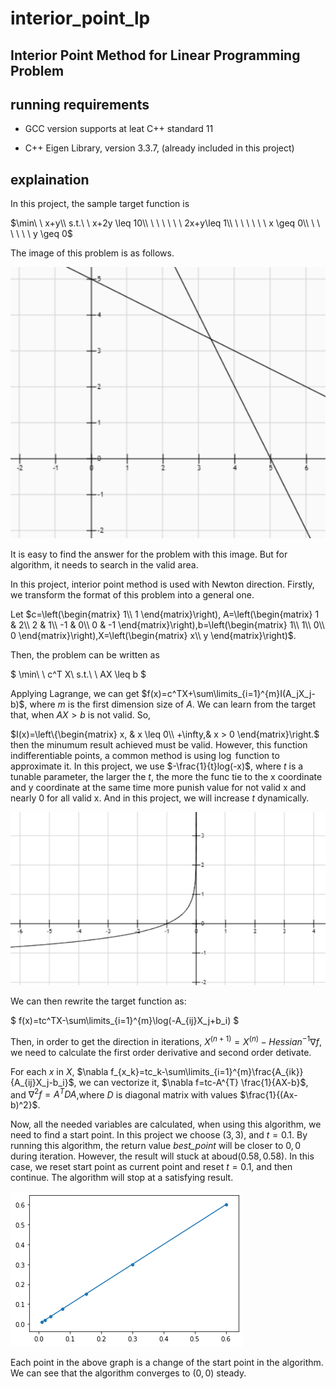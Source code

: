 # interior_point_lp
Interior Point Method for Linear Programming Problem
----


## running requirements

* GCC version supports at leat C++ standard 11

* C++ Eigen Library, version 3.3.7, (already included in this project)

## explaination

In this project, the sample target function is

$\min\ \  x+y\\
s.t.\ \ x+2y \leq 10\\
\ \ \ \ \ \  2x+y\leq 1\\
\ \ \ \ \ \ x \geq 0\\
\ \ \ \ \ \ y \geq 0$

The image of this problem is as follows.

![func](func_img.png)

It is easy to find the answer for the problem with this image. But for algorithm, it needs to search in the valid area.

In this project, interior point method is used with Newton direction. Firstly, we transform the format of this problem into a general one.

Let $c=\left(\begin{matrix}
    1\\
    1
\end{matrix}\right), A=\left(\begin{matrix}
    1 & 2\\
    2 & 1\\
    -1 & 0\\
    0 & -1
\end{matrix}\right),b=\left(\begin{matrix}
    1\\
    1\\
    0\\
    0
\end{matrix}\right),X=\left(\begin{matrix}
    x\\
    y
\end{matrix}\right)$.

Then, the problem can be written as

$
\min\ \  c^T X\\
s.t.\ \ AX \leq b
$

Applying Lagrange, we can get $f(x)=c^TX+\sum\limits_{i=1}^{m}I(A_jX_j-b)$, where $m$ is the first dimension size of $A$. We can learn from the target that, when $AX > b$ is not valid. So, 

$I(x)=\left\{\begin{matrix}
    x, & x \leq 0\\
    +\infty,& x > 0
\end{matrix}\right.$
then the minumum result achieved must be valid. However, this function indifferentiable points, a common method is using $\log$ function to approximate it. In this project, we use $-\frac{1}{t}log(-x)$, where $t$ is a tunable parameter, the larger the $t$, the more the func tie to the x coordinate and y coordinate at the same time more punish value for not valid x and nearly 0 for all valid x. And in this project, we will increase $t$ dynamically.

![log_img](log_func.png)

We can then rewrite the target function as:

$
f(x)=tc^TX-\sum\limits_{i=1}^{m}\log(-A_{ij}X_j+b_i)
$

Then, in order to get the direction in iterations, $X^{(n+1)}=X^{(n)}-Hessian^{-1}\nabla f$, we need to calculate the first order derivative and second order detivate.

For each $x$ in $X$, $\nabla f_{x_k}=tc_k-\sum\limits_{i=1}^{m}\frac{A_{ik}}{A_{ij}X_j-b_i}$, we can vectorize it, $\nabla f=tc-A^{T} \frac{1}{AX-b}$, and $\nabla^2 f=A^T D A$,where $D$ is diagonal matrix with values $\frac{1}{(Ax-b)^2}$.

Now, all the needed variables are calculated, when using this algorithm, we need to find a start point. In this project we choose $(3,3)$, and $t=0.1$. By running this algorithm, the return value *best_point* will be closer to $0,0$ during iteration. However, the result will stuck at aboud$(0.58,0.58)$. In this case, we reset start point as current point and reset $t=0.1$, and then continue. The algorithm will stop at a satisfying result.

![cov](convergence.png)

Each point in the above graph is a change of the start point in the algorithm. We can see that the algorithm converges to $(0,0)$ steady.
